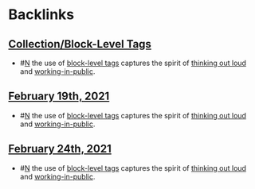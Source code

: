 
# Backlinks
## [Collection/Block-Level Tags](<Collection/Block-Level Tags.md>)
- #[N](<N.md>) the use of [block-level tags](<block-level tags.md>) captures the spirit of [thinking out loud](<thinking out loud.md>) and [working-in-public](<working-in-public.md>).

## [February 19th, 2021](<February 19th, 2021.md>)
- #[N](<N.md>) the use of [block-level tags](<block-level tags.md>) captures the spirit of [thinking out loud](<thinking out loud.md>) and [working-in-public](<working-in-public.md>).

## [February 24th, 2021](<February 24th, 2021.md>)
- #[N](<N.md>) the use of [block-level tags](<block-level tags.md>) captures the spirit of [thinking out loud](<thinking out loud.md>) and [working-in-public](<working-in-public.md>).

